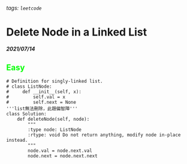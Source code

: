 ###### tags: `leetcode`
<style>
.orange {
  color: #FFA600;
}
.green{
  color: #00FF00;
}
.red{
  color: #FF0000;
}
</style>

# Delete Node in a Linked List
***2021/07/14***
## <span class="green">Easy</span>
```python=
# Definition for singly-linked list.
# class ListNode:
#     def __init__(self, x):
#         self.val = x
#         self.next = None
'''list無法刪除，此題偏智障'''
class Solution:
    def deleteNode(self, node):
        """
        :type node: ListNode
        :rtype: void Do not return anything, modify node in-place instead.
        """
        node.val = node.next.val
        node.next = node.next.next
```